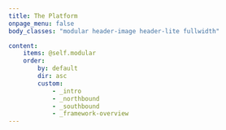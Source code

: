 ```yaml
---
title: The Platform
onpage_menu: false
body_classes: "modular header-image header-lite fullwidth"

content:
    items: @self.modular
    order:
        by: default
        dir: asc
        custom:
            - _intro
            - _northbound
            - _southbound
            - _framework-overview
---
```



